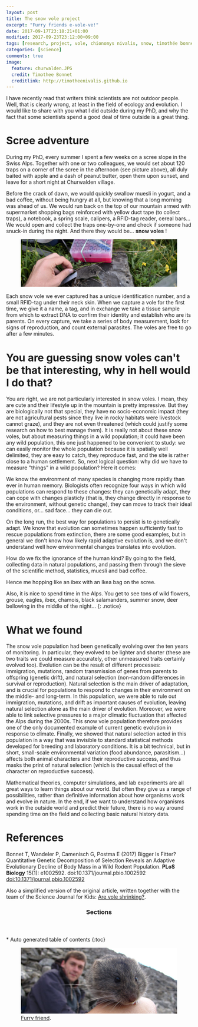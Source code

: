 ```yaml
---
layout: post
title: The snow vole project
excerpt: "Furry friends e-vole-ve!"
date: 2017-09-17T23:18:21+01:00
modified: 2017-09-23T23:12:00+09:00
tags: [research, project, vole, chionomys nivalis, snow, timothée bonnet]
categories: [science]
comments: true
image:
  feature: churwalden.JPG
  credit: Timothee Bonnet
  creditlink: http://timotheenivalis.github.io
---
```

I have recently read that writers think scientists are not outdoor people.
Well, that is clearly wrong, at least in the field of ecology and evolution.
I would like to share with you what I did outside during my PhD, and why the fact that some scientists spend a good deal of time outside is a great thing.

# Scree adventure

During my PhD, every summer I spent a few weeks on a scree slope in the Swiss Alps.
Together with one or two colleagues, we would set about 120 traps on a corner of the scree in the afternoon (see picture above), all duly baited with apple and a dash of peanut butter, open them upon sunset, and leave for a short night at Churwalden village.

Before the crack of dawn, we would quickly swallow muesli in yogurt, and a bad coffee, without being hungry at all, but knowing that a long morning was ahead of us. We would run back on the top of our mountain armed with supermarket shopping bags reinforced with yellow duct tape (to collect traps), a notebook, a spring scale, calipers, a RFID-tag reader, cereal bars... We would open and collect the traps one-by-one and check if someone had snuck-in during the night. And there they would be... **snow voles** !

<figure>
  <img src="/images/capturevole.jpg">
</figure>

Each snow vole we ever captured has a unique identification number, and a small RFID-tag under their neck skin. When we capture a vole for the first time, we give it a name, a tag, and in exchange we take a tissue sample from which to extract DNA to confirm their identity and establish who are its parents.
On every capture, we take a series of body measurement, look for signs of reproduction, and count external parasites. The voles are free to go after a few minutes.

# You are guessing snow voles can't be that interesting, why in hell would I do that?

You are right, we are not particularly interested in snow voles. I mean, they are cute and their lifestyle up in the mountain is pretty impressive. But they are biologically not that special, they have no socio-economic impact (they are not agricultural pests since they live in rocky habitats were livestock cannot graze), and they are not even threatened (which could justify some research on how to best manage them). It is really not about these snow voles, but about measuring things in **a** wild population; it could have been any wild population, this one just happened to be convenient to study: we can easily monitor the whole population because it is spatially well delimited, they are easy to catch, they reproduce fast, and the site is rather close to a human settlement.
So, next logical question: why did we have to measure "things" in a wild population? Here it comes:

We know the environment of many species is changing more rapidly than ever in human memory. Biologists often recognize four ways in which wild populations can respond to these changes: they can genetically adapt, they can cope with changes plasticly (that is, they change directly in response to the environment, without genetic change), they can move to track their ideal conditions, or... sad face... they can die out.

On the long run, the best way for populations to persist is to genetically adapt. We know that evolution can sometimes happen sufficiently fast to rescue populations from extinction, there are some good examples, but in general we don't know how likely rapid adaptive evolution is, and we don't understand well how environmental changes translates into evolution.

How do we fix the ignorance of the human kind?
By going to the field, collecting data in natural populations, and passing them through the sieve of the scientific method, statistics, muesli and bad coffee.

Hence me hopping like an ibex with an Ikea bag on the scree.

Also, it is nice to spend time in the Alps. You get to see tons of wild flowers, grouse, eagles, ibex, chamois, black salamanders, summer snow, deer bellowing in the middle of the night...
{: .notice}

# What we found

The snow vole population had been genetically evolving over the ten years of monitoring. In particular, they evolved to be lighter and shorter (these are two traits we could measure accurately, other unmeasured traits certainly evolved too). Evolution can be the result of different processes: immigration, mutations, random transmission of genes from parents to offspring (genetic drift), and natural selection (non-random differences in survival or reproduction). Natural selection is the main driver of adaptation, and is crucial for populations to respond to changes in their environment on the middle- and long-term. In this population, we were able to rule out immigration, mutations, and drift as important causes of evolution, leaving natural selection alone as the main driver of evolution. Moreover, we were able to link selective pressures to a major climatic fluctuation that affected the Alps during the 2000s.
This snow vole population therefore provides one of the only documented example of current genetic evolution in response to climate.
Finally, we showed that natural selection acted in this population in a way that was invisible to standard statistical methods developed for breeding and laboratory conditions. It is a bit technical, but in short, small-scale environmental variation (food abundance, parasitism...) affects both animal characters and their reproductive success, and thus masks the print of natural selection (which is the causal effect of the character on reproductive success).

Mathematical theories, computer simulations, and lab experiments are all great ways to learn things about our world. But often they give us a range of possibilities, rather than definitive information about how organisms work and evolve in nature. In the end, if we want to understand how organisms work in the outside world and predict their future, there is no way around spending time on the field and collecting basic natural history data.

# References

Bonnet T, Wandeler P, Camenisch G, Postma E (2017) Bigger Is Fitter? Quantitative Genetic Decomposition of Selection Reveals an Adaptive Evolutionary Decline of Body Mass in a Wild Rodent Population. **PLoS Biology** 15(1): e1002592. doi:10.1371/journal.pbio.1002592
[doi:10.1371/journal.pbio.1002592](http://journals.plos.org/plosbiology/article?id=10.1371/journal.pbio.1002592)

Also a simplified version of the original article, written together with the team of the Science Journal for Kids: [Are vole shrinking?](http://www.sciencejournalforkids.org/science-articles/evolution-in-action-are-voles-shrinking).


<section id="table-of-contents" class="toc">
  <header>
    <h3>Sections</h3>
  </header>
<div id="drawer" markdown="1">
*  Auto generated table of contents
{:toc}
</div>
</section><!-- /#table-of-contents -->

<figure>
	<a href=""><img src="/images/mesnovole.JPG"></a>
	<figcaption><a href="" title="Furry friend, a.k.a. snow vole (and me in the background)">Furry friend</a>.</figcaption>
</figure>
